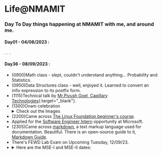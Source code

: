 
# Life@NMAMIT 

### Day To Day things happening at NMAMIT with me, and around me.

#### Day01 - 04/08/2023 :

.
.
.

#### Day36 - 08/09/2023 :
- (0900)Math class - slept, couldn't understand anything... Probability and Statistics.
- (0950)Data Structures class - well, enjoyed it. Learned to convert an infix expression to its postfix form.
- (1115)Technical talk by [Mr.Piyush Goel, Capillary Technologies](https://www.linkedin.com/in/piyushgoel1/?originalSubdomain=in){:target="_blank"}.
- (1300)Onam celebration
  <details>
  <summary>Check out the Images</summary>
  <img src="images\onam-2023\kathira23.jpg">
  <img src="images\onam-2023\janasagara.jpg">
  </details>
- (2200)Came across <a href="https://training.linuxfoundation.org/training/a-beginners-guide-to-linux-kernel-development-lfd103/" target="_blank">The Linux Foundation beginner's course</a>.
- Applied for the <a href="https://jobs.careers.microsoft.com/actioncenter/submitted" target="_blank">Software Engineer Intern</a> opportunity at Microsoft.
- (2305)Came across <a href="https://daringfireball.net/projects/markdown/basics" target="_blank">markdown</a>, a text markup language used for documentation. Beautiful. There is an open-source guide to it, <a href="https://www.markdownguide.org/" target="_blank">Markdown Guide</a>.
- There's FEWD Lab Exam on Upcoming Tuesday, 12/09/23.
- <details>
  <summary>Here are the MSE-I and MSE-II dates:</summary>
  <img src="images\mse-dates.jpg">
  </details>